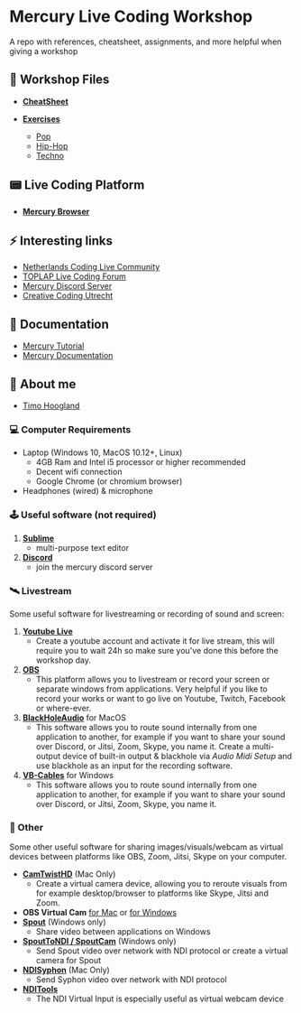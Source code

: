 # Mercury Live Coding Workshop

A repo with references, cheatsheet, assignments, and more helpful when giving a workshop

## 📖 Workshop Files

- [**CheatSheet**](./docs/cheatsheet.md)

- [**Exercises**](./exercises/README.md)
	- [Pop](./exercises/style-pop.md)
	- [Hip-Hop](./exercises/style-hiphop.md)
	- [Techno](./exercises/style-techno.md)

## 📟 Live Coding Platform

- [**Mercury Browser**](http://mercury.timohoogland.com)

## ⚡️ Interesting links

- [Netherlands Coding Live Community](https://netherlands-coding-live.github.io/)
- [TOPLAP Live Coding Forum](https://forum.toplap.org/c/communities/nl/18)
- [Mercury Discord Server](https://discord.gg/vt59NYU)
- [Creative Coding Utrecht](https://www.creativecodingutrecht.nl)

## 📖 Documentation

- [Mercury Tutorial](https://tmhglnd.github.io/mercury/tutorial.html)
- [Mercury Documentation](https://tmhglnd.github.io/mercury/reference.html)

## 👋 About me

- [Timo Hoogland](http://www.timohoogland.com)

### 💻 Computer Requirements

- Laptop (Windows 10, MacOS 10.12+, Linux)
	- 4GB Ram and Intel i5 processor or higher recommended
	- Decent wifi connection
	- Google Chrome (or chromium browser)
- Headphones (wired) & microphone

### 🕹 Useful software (not required)

1. [**Sublime**](https://www.sublimetext.com/)
	- multi-purpose text editor
2. [**Discord**](https://discord.com/new)
	- join the mercury discord server

### 🛰 Livestream

Some useful software for livestreaming or recording of sound and screen:

1. [**Youtube Live**](https://studio.youtube.com/video/2Se7fskJZCo/livestreaming)
	- Create a youtube account and activate it for live stream, this will require you to wait 24h so make sure you've done this before the workshop day.
2. [**OBS**](https://obsproject.com/)
  	- This platform allows you to livestream or record your screen or separate windows from applications. Very helpful if you like to record your works or want to go live on Youtube, Twitch, Facebook or where-ever.
3. [**BlackHoleAudio**](https://existential.audio/blackhole/?pk_campaign=github&pk_kwd=release) for MacOS
	- This software allows you to route sound internally from one application to another, for example if you want to share your sound over Discord, or Jitsi, Zoom, Skype, you name it. Create a multi-output device of built-in output & blackhole via *Audio Midi Setup* and use blackhole as an input for the recording software.
3. [**VB-Cables**](https://www.vb-audio.com/Cable/) for Windows
  	- This software allows you to route sound internally from one application to another, for example if you want to share your sound over Discord, or Jitsi, Zoom, Skype, you name it.

### 👾 Other

Some other useful software for sharing images/visuals/webcam as virtual devices between platforms like OBS, Zoom, Jitsi, Skype on your computer.

- [**CamTwistHD**](http://camtwiststudio.com/download/) (Mac Only)
	- Create a virtual camera device, allowing you to reroute visuals from for example desktop/browser to platforms like Skype, Jitsi and Zoom.
- **OBS Virtual Cam** [for Mac](https://github.com/johnboiles/obs-mac-virtualcam/releases/tag/v1.2.1) or [for Windows](https://github.com/Fenrirthviti/obs-virtual-cam/releases)
- [**Spout**](https://spout.zeal.co/) (Windows only)
	- Share video between applications on Windows
- [**SpoutToNDI / SpoutCam**](https://leadedge.github.io/) (Windows only)
	- Send Spout video over network with NDI protocol or create a virtual camera for Spout
- [**NDISyphon**](https://docs.vidvox.net/freebies_ndi_syphon.html) (Mac Only)
	- Send Syphon video over network with NDI protocol
- [**NDITools**](https://ndi.tv/tools/)
	- The NDI Virtual Input is especially useful as virtual webcam device